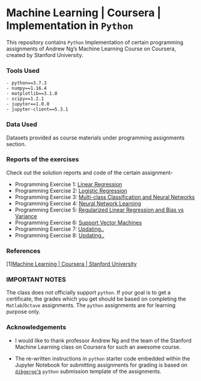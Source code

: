 # Machine Learning | Coursera | Implementation in `Python`
This repository contains `Python` Implementation of certain programming assignments of Andrew Ng’s Machine Learning Course on Coursera, created by Stanford University.

### Tools Used

    - python==3.7.3
    - numpy==1.16.4
    - matplotlib==3.1.0
    - scipy==1.2.1
    - jupyter==1.0.0
    - jupyter-client==5.3.1

### Data Used

Datasets provided as course materials under programming assignments section.

### Reports of the exercises

Check out the solution reports and code of the certain assignment-

*  Programming Exercise 1: [Linear Regression](https://github.com/anwarcsebd/machine-learning-coursera/blob/master/machine-learning-ex1/exercise1.ipynb)
*  Programming Exercise 2: [Logistic Regression](https://github.com/anwarcsebd/machine-learning-coursera/blob/master/machine-learning-ex2/exercise2.ipynb)
*  Programming Exercise 3: [Multi-class Classification and Neural Networks](https://github.com/anwarcsebd/machine-learning-coursera/blob/master/machine-learning-ex3/exercise3.ipynb)
*  Programming Exercise 4: [Neural Network Learning](https://github.com/anwarcsebd/machine-learning-coursera/blob/master/machine-learning-ex4/exercise4.ipynb)
*  Programming Exercise 5: [Regularized Linear Regression and Bias vs Variance](https://github.com/anwarcsebd/machine-learning-coursera/blob/master/machine-learning-ex5/exercise5.ipynb)
*  Programming Exercise 6: [Support Vector Machines](https://github.com/anwarcsebd/machine-learning-coursera/blob/master/machine-learning-ex6/exercise6.ipynb)
*  Programming Exercise 7: [Updating..](#)
*  Programming Exercise 8: [Updating..](#)

### References

[1][Machine Learning | Coursera |  Stanford University](https://www.coursera.org/learn/machine-learning)

### IMPORTANT NOTES

The class does not officially support `python`. If your goal is to get a certificate, the grades which you get should be based on completing the `Matlab`/`Octave` assignments. The `python` assignments are for learning purpose only.

### Acknowledgements

- I would like to thank professor Andrew Ng and the team of the Stanford Machine Learning class on Coursera for such an awesome course.

- The re-written instructions in `python` starter code embedded within the Jupyter Notebook for submitting assignments for grading is based on [`dibgerge`'s](https://github.com/dibgerge/ml-coursera-python-assignments) `python` submission template of the assignments.
